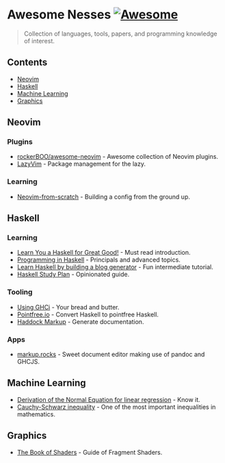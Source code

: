 <!-- lint ignore awesome-git-repo-age -->

# Awesome Nesses [![Awesome](https://cdn.rawgit.com/sindresorhus/awesome/d7305f38d29fed78fa85652e3a63e154dd8e8829/media/badge.svg)](https://github.com/sindresorhus/awesome)

> Collection of languages, tools, papers, and programming knowledge of interest.

<!-- Uncomment the awesome badge when the repository is added to awesome main list.
[![Awesome](https://awesome.re/badge-flat.svg)](https://awesome.re)
-->

## Contents

- [Neovim](#neovim)
- [Haskell](#haskell)
- [Machine Learning](#machine-learning)
- [Graphics](#graphics)

## Neovim

### Plugins

- [rockerBOO/awesome-neovim](https://github.com/rockerBOO/awesome-neovim) - Awesome collection of Neovim plugins.
- [LazyVim](https://github.com/LazyVim/LazyVim) - Package management for the lazy.

### Learning

- [Neovim-from-scratch](https://github.com/LunarVim/Neovim-from-scratch) - Building a config from the ground up.

## Haskell

### Learning

- [Learn You a Haskell for Great Good!](http://learnyouahaskell.com/chapters) - Must read introduction.
- [Programming in Haskell](https://www.cs.nott.ac.uk/~pszgmh/pih.html) - Principals and advanced topics.
- [Learn Haskell by building a blog generator](https://lhbg-book.link/) - Fun intermediate tutorial.
- [Haskell Study Plan](https://github.com/soupi/haskell-study-plan) - Opinionated guide.

### Tooling

- [Using GHCi](https://downloads.haskell.org/ghc/latest/docs/users_guide/ghci.html) - Your bread and butter.
- [Pointfree.io](https://pointfree.io/) - Convert Haskell to pointfree Haskell.
- [Haddock Markup](https://haskell-haddock.readthedocs.io/en/latest/markup.html) - Generate documentation.

### Apps
- [markup.rocks](https://markup.rocks/) - Sweet document editor making use of pandoc and GHCJS.

## Machine Learning

- [Derivation of the Normal Equation for linear regression](https://eli.thegreenplace.net/2014/derivation-of-the-normal-equation-for-linear-regression/) - Know it.
- [Cauchy-Schwarz inequality](https://en.wikipedia.org/wiki/Cauchy%E2%80%93Schwarz_inequality) - One of the most important inequalities in mathematics.

## Graphics
- [The Book of Shaders](https://thebookofshaders.com/) - Guide of Fragment Shaders.



